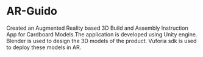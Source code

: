 # AR-Guido
Created an Augmented Reality based 3D Build and Assembly Instruction App for Cardboard Models.The application is developed using Unity engine. Blender is used to design the 3D models of the product. Vuforia sdk is used to deploy these models in AR.
